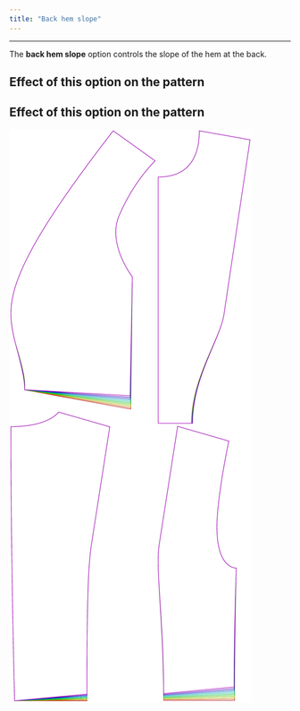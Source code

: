 ```yaml
---
title: "Back hem slope"
---
```


***

The **back hem slope** option controls the slope of the hem at the back.

## Effect of this option on the pattern

## Effect of this option on the pattern

![This image shows the effect of this option by superimposing several variants that have a different value for this option](noble_backhemslope_sample.svg "Effect of this option on the pattern")
